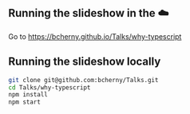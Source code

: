 ## Running the slideshow in the ☁️

Go to https://bcherny.github.io/Talks/why-typescript

## Running the slideshow locally

```sh
git clone git@github.com:bcherny/Talks.git
cd Talks/why-typescript
npm install
npm start
```
